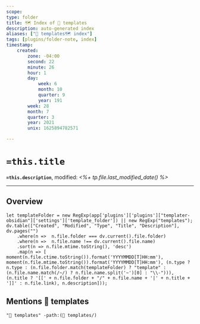 ```yaml
---
scope: 
type: folder
title: 🗺 Index of 📁 templates
description: auto-generated index
aliases: ["📁 templates🗺 index"]
tags: [plugins/folder-note, index]
timestamp:
    created:
        zone: -04:00
        second: 22
        minute: 26
        hour: 1
        day:
            week: 6
            month: 10
            quarter: 9
            year: 191
        week: 28
        month: 7
        quarter: 3
        year: 2021
        unix: 1625894782571

---
```


# `=this.title`
__`=this.description`__, modified: *<%+ tp.file.last_modified_date() %>*

---

## Overview

```dataviewjs
let templateFolder = new RegExp(app['plugins']['plugins']["templater-obsidian"]['settings']['template_folder']) || new RegExp("templates");
dv.table(["Created", "Modified", "Type", "Title", "Description"], dv.pages("")
    .where(n =>  n.file.folder === dv.current().file.folder)
    .where(n =>  n.file.name !== dv.current().file.name)
    .sort(n => n.file.mtime.toString(), 'desc')
    .map(n => [ moment(n.file.ctime.toString()).format('YYYYMMDD[T]HH:mm'), moment(n.file.mtime.toString()).format('YYYYMMDD[T]HH:mm'), (n.type ? n.type : (n.file.folder.match(templateFolder) ? "template" : (n.file.name.match(/~/) ? n.file.name.split('~')[0] : "\\-"))), (n.title ? '[[' + n.file.folder + "/" + n.file.name + '|' + n.title + ']]' : n.file.link), n.description]));
```

## Mentions 📁 templates

```query
"📁 templates" -path:(📁 templates/)
```
